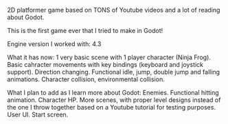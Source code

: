 2D platformer game based on TONS of Youtube videos and a lot of reading about Godot.

This is the first game ever that I tried to make in Godot!

Engine version I worked with: 4.3 

What it has now: 
  1 very basic scene with 1 player character (Ninja Frog).
  Basic cahracter movements with key bindings (keyboard and joystick support).
  Direction changing.
  Functional idle, jump, double jump and falling animations.
  Character collision, environmental collision.

What I plan to add as I learn more about Godot:
  Enemies.
  Functional hitting animation.
  Character HP.
  More scenes, with proper level designs instead of the one I throw together based on a Youtube tutorial for testing purposes.
  User UI.
  Start screen.
